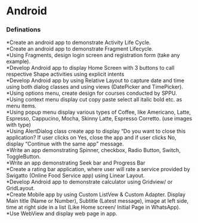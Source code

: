 # Android

### Definations

*Create an android app to demonstrate Activity Life Cycle.
<br/>
*Create an android app to demonstrate Fragment Lifecycle.
<br/>
*Using Fragments, design login screen and registration form (take any example).
<br/>
*Develop Android app to display Home Screen with 3 buttons to call respective Shape activities using explicit intents
<br/>
*Develop Android app by using Relative Layout to capture date and time using both dialog classes and using views (DatePicker and TimePicker).
<br/>
*Using options menu, create design for courses conducted by SPPU.
<br/>
*Using context menu display cut copy paste select all italic bold etc. as menu items.
<br/>
*Using popup menu display various types of Coffee, like Americano, Latte, Espresso, Cappucino, Mocha, Skinny Latte, Espresso Corretto. (use images with type)
<br/>
*Using AlertDialog class create app to display “Do you want to close this application? If user clicks on Yes, close the app and if user clicks No, display “Continue with the same app” message.
<br/>
*Write an app demonstrating Spinner, checkbox, Radio Button, Switch, ToggleButton.
<br/>
*Write an app demonstrating Seek bar and Progress Bar
<br/>
*Create a rating bar application, where user will rate a service provided by Swigatto (Online Food Service app) using Linear Layout.
<br/>
*Develop Android app to demonstrate calculator using Gridview/ or GridLayout.
<br/>
*Create Mobile app by using Custom ListVew & Custom Adapter. Display Main title (Name or Number), Subtitle (Latest message), image at left side, time at right side in a list (Like Home screen/ Initial Page in WhatsApp).
<br/>
*Use WebView and display web page in app.

